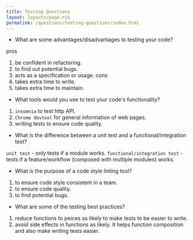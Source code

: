```yaml
---
title: Testing Questions
layout: layouts/page.njk
permalink: /questions/testing-questions/index.html
---
```


- What are some advantages/disadvantages to testing your code?

pros

1. be confident in refactoring.
2. to find out potential bugs.
3. acts as a specification or usage.
   cons
4. takes extra time to write.
5. takes extra time to maintain.

- What tools would you use to test your code's functionality?

1. `insomnia` to test http API.
2. `Chrome devtool` for general information of web pages.
3. writing tests to ensure code quality.

- What is the difference between a unit test and a functional/integration test?

`unit test` - only tests if a module works.
`functional/integration test` - tests if a feature/workflow (composed with multiple modules) works.

- What is the purpose of a code style linting tool?

1. to ensure code style consistent in a team.
2. to ensure code quality.
3. to find potential bugs.

- What are some of the testing best practices?

1. reduce functions to peices as likely to make tests to be easier to write.
2. avoid side effects in functions as likely. It helps function composition and also make writing tests easier.
